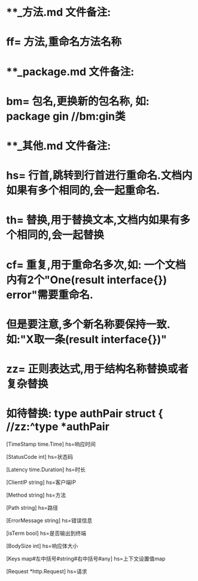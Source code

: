 # **_方法.md 文件备注:
# ff= 方法,重命名方法名称
# 
# **_package.md 文件备注:
# bm= 包名,更换新的包名称, 如: package gin //bm:gin类
#
# **_其他.md 文件备注:
# hs= 行首,跳转到行首进行重命名.文档内如果有多个相同的,会一起重命名.
# th= 替换,用于替换文本,文档内如果有多个相同的,会一起替换
# cf= 重复,用于重命名多次,如: 一个文档内有2个"One(result interface{}) error"需要重命名.
#     但是要注意,多个新名称要保持一致. 如:"X取一条(result interface{})"
# zz= 正则表达式,用于结构名称替换或者复杂替换
#     如待替换: type authPair struct { //zz:^type *authPair

[TimeStamp time.Time]
hs=响应时间

[StatusCode int]
hs=状态码

[Latency time.Duration]
hs=时长

[ClientIP string]
hs=客户端IP

[Method string]
hs=方法

[Path string]
hs=路径

[ErrorMessage string]
hs=错误信息

[isTerm bool]
hs=是否输出到终端

[BodySize int]
hs=响应体大小

[Keys map#左中括号#string#右中括号#any]
hs=上下文设置值map

[Request *http.Request]
hs=请求
